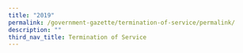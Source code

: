 ```yaml
---
title: "2019"
permalink: /government-gazette/termination-of-service/permalink/
description: ""
third_nav_title: Termination of Service
---
```

